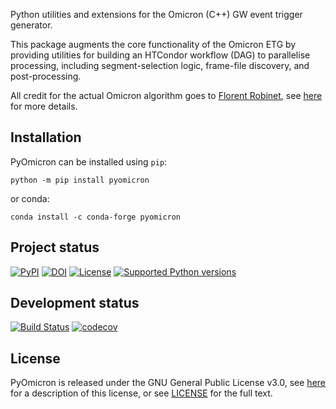 Python utilities and extensions for the Omicron (C++) GW event trigger generator.

This package augments the core functionality of the Omicron ETG by providing utilities for building an HTCondor workflow (DAG) to parallelise processing, including segment-selection logic, frame-file discovery, and post-processing.

All credit for the actual Omicron algorithm goes to [Florent Robinet](//github.com/FlorentRobinet/), see [here](http://virgo.in2p3.fr/GWOLLUM/v2r2/index.html?Main) for more details.

## Installation

PyOmicron can be installed using `pip`:

```shell
python -m pip install pyomicron
```

or conda:

```shell
conda install -c conda-forge pyomicron
```

## Project status

[![PyPI](https://badge.fury.io/py/pyomicron.svg)](http://badge.fury.io/py/pyomicron)
[![DOI](https://zenodo.org/badge/53675102.svg)](https://zenodo.org/badge/latestdoi/53675102)
[![License](https://img.shields.io/pypi/l/pyomicron.svg)](https://choosealicense.com/licenses/gpl-3.0/)
[![Supported Python versions](https://img.shields.io/pypi/pyversions/pyomicron.svg)](https://pypi.org/project/pyomicron/)

## Development status

[![Build Status](https://travis-ci.org/gwpy/pyomicron.svg?branch=master)](https://travis-ci.org/gwpy/pyomicron)
[![codecov](https://codecov.io/gh/gwpy/pyomicron/branch/master/graph/badge.svg)](https://codecov.io/gh/gwpy/pyomicron)

## License

PyOmicron is released under the GNU General Public License v3.0, see [here](https://choosealicense.com/licenses/gpl-3.0/) for a description of this license, or see [LICENSE](https://github.com/gwpy/pyomicron/blob/master/LICENSE) for the full text.
